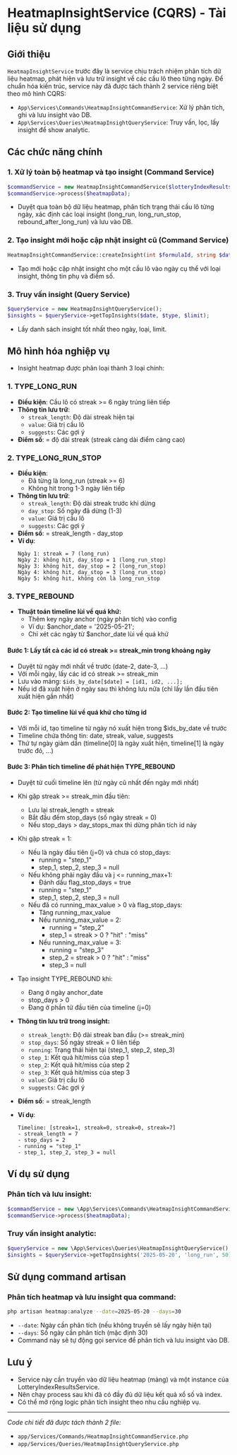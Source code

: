 # HeatmapInsightService (CQRS) - Tài liệu sử dụng

## Giới thiệu
`HeatmapInsightService` trước đây là service chịu trách nhiệm phân tích dữ liệu heatmap, phát hiện và lưu trữ insight về các cầu lô theo từng ngày. Để chuẩn hóa kiến trúc, service này đã được tách thành 2 service riêng biệt theo mô hình CQRS:
- `App\Services\Commands\HeatmapInsightCommandService`: Xử lý phân tích, ghi và lưu insight vào DB.
- `App\Services\Queries\HeatmapInsightQueryService`: Truy vấn, lọc, lấy insight để show analytic.

## Các chức năng chính

### 1. Xử lý toàn bộ heatmap và tạo insight (Command Service)
```php
$commandService = new HeatmapInsightCommandService($lotteryIndexResultsService);
$commandService->process($heatmapData);
```
- Duyệt qua toàn bộ dữ liệu heatmap, phân tích trạng thái cầu lô từng ngày, xác định các loại insight (long_run, long_run_stop, rebound_after_long_run) và lưu vào DB.

### 2. Tạo insight mới hoặc cập nhật insight cũ (Command Service)
```php
HeatmapInsightCommandService::createInsight(int $formulaId, string $date, string $type, string $extra, float $score = 0)
```
- Tạo mới hoặc cập nhật insight cho một cầu lô vào ngày cụ thể với loại insight, thông tin phụ và điểm số.

### 3. Truy vấn insight (Query Service)
```php
$queryService = new HeatmapInsightQueryService();
$insights = $queryService->getTopInsights($date, $type, $limit);
```
- Lấy danh sách insight tốt nhất theo ngày, loại, limit.

## Mô hình hóa nghiệp vụ
- Insight heatmap được phân loại thành 3 loại chính:

### 1. TYPE_LONG_RUN
- **Điều kiện**: Cầu lô có streak >= 6 ngày trúng liên tiếp
- **Thông tin lưu trữ**:
  - `streak_length`: Độ dài streak hiện tại
  - `value`: Giá trị cầu lô
  - `suggests`: Các gợi ý
- **Điểm số**: = độ dài streak (streak càng dài điểm càng cao)

### 2. TYPE_LONG_RUN_STOP
- **Điều kiện**: 
  - Đã từng là long_run (streak >= 6)
  - Không hit trong 1-3 ngày liên tiếp
- **Thông tin lưu trữ**:
  - `streak_length`: Độ dài streak trước khi dừng
  - `day_stop`: Số ngày đã dừng (1-3)
  - `value`: Giá trị cầu lô
  - `suggests`: Các gợi ý
- **Điểm số**: = streak_length - day_stop
- **Ví dụ**:
  ```
  Ngày 1: streak = 7 (long_run)
  Ngày 2: không hit, day_stop = 1 (long_run_stop)
  Ngày 3: không hit, day_stop = 2 (long_run_stop)
  Ngày 4: không hit, day_stop = 3 (long_run_stop)
  Ngày 5: không hit, không còn là long_run_stop
  ```

### 3. TYPE_REBOUND
- **Thuật toán timeline lùi về quá khứ:**
  - Thêm key ngày anchor (ngày phân tích) vào config
  - Ví dụ: $anchor_date = '2025-05-21';
  - Chỉ xét các ngày từ $anchor_date lùi về quá khứ

#### Bước 1: Lấy tất cả các id có streak >= streak_min trong khoảng ngày
- Duyệt từ ngày mới nhất về trước (date-2, date-3, ...)
- Với mỗi ngày, lấy các id có streak >= streak_min
- Lưu vào mảng: `$ids_by_date[$date] = [id1, id2, ...];`
- Nếu id đã xuất hiện ở ngày sau thì không lưu nữa (chỉ lấy lần đầu tiên xuất hiện gần nhất)

#### Bước 2: Tạo timeline lùi về quá khứ cho từng id
- Với mỗi id, tạo timeline từ ngày nó xuất hiện trong $ids_by_date về trước
- Timeline chứa thông tin: date, streak, value, suggests
- Thứ tự ngày giảm dần (timeline[0] là ngày xuất hiện, timeline[1] là ngày trước đó, ...)

#### Bước 3: Phân tích timeline để phát hiện TYPE_REBOUND
- Duyệt từ cuối timeline lên (từ ngày cũ nhất đến ngày mới nhất)
- Khi gặp streak >= streak_min đầu tiên:
  - Lưu lại streak_length = streak
  - Bắt đầu đếm stop_days (số ngày streak = 0)
  - Nếu stop_days > day_stops_max thì dừng phân tích id này

- Khi gặp streak = 1:
  - Nếu là ngày đầu tiên (j=0) và chưa có stop_days:
    - running = "step_1"
    - step_1, step_2, step_3 = null
  - Nếu không phải ngày đầu và j <= running_max+1:
    - Đánh dấu flag_stop_days = true
    - running = "step_1"
    - step_1, step_2, step_3 = null
  - Nếu đã có running_max_value > 0 và flag_stop_days:
    - Tăng running_max_value
    - Nếu running_max_value = 2:
      - running = "step_2"
      - step_1 = streak > 0 ? "hit" : "miss"
    - Nếu running_max_value = 3:
      - running = "step_3"
      - step_2 = streak > 0 ? "hit" : "miss"
      - step_3 = null

- Tạo insight TYPE_REBOUND khi:
  - Đang ở ngày anchor_date
  - stop_days > 0
  - Đang ở phần tử đầu tiên của timeline (j=0)

- **Thông tin lưu trữ trong insight:**
  - `streak_length`: Độ dài streak ban đầu (>= streak_min)
  - `stop_days`: Số ngày streak = 0 liên tiếp
  - `running`: Trạng thái hiện tại (step_1, step_2, step_3)
  - `step_1`: Kết quả hit/miss của step 1
  - `step_2`: Kết quả hit/miss của step 2
  - `step_3`: Kết quả hit/miss của step 3
  - `value`: Giá trị cầu lô
  - `suggests`: Các gợi ý

- **Điểm số**: = streak_length

- **Ví dụ**:
  ```
  Timeline: [streak=1, streak=0, streak=0, streak=7]
  - streak_length = 7
  - stop_days = 2
  - running = "step_1"
  - step_1, step_2, step_3 = null
  ```

## Ví dụ sử dụng
### Phân tích và lưu insight:
```php
$commandService = new \App\Services\Commands\HeatmapInsightCommandService($lotteryIndexResultsService);
$commandService->process($heatmapData);
```

### Truy vấn insight analytic:
```php
$queryService = new \App\Services\Queries\HeatmapInsightQueryService();
$insights = $queryService->getTopInsights('2025-05-20', 'long_run', 50);
```

## Sử dụng command artisan
### Phân tích heatmap và lưu insight qua command:
```bash
php artisan heatmap:analyze --date=2025-05-20 --days=30
```
- `--date`: Ngày cần phân tích (nếu không truyền sẽ lấy ngày hiện tại)
- `--days`: Số ngày cần phân tích (mặc định 30)
- Command này sẽ tự động gọi service để phân tích và lưu insight vào DB.

## Lưu ý
- Service này cần truyền vào dữ liệu heatmap (mảng) và một instance của LotteryIndexResultsService.
- Nên chạy process sau khi đã có đầy đủ dữ liệu kết quả xổ số và index.
- Có thể mở rộng logic phân tích insight theo nhu cầu nghiệp vụ.

---
*Code chi tiết đã được tách thành 2 file:*
- `app/Services/Commands/HeatmapInsightCommandService.php`
- `app/Services/Queries/HeatmapInsightQueryService.php` 
